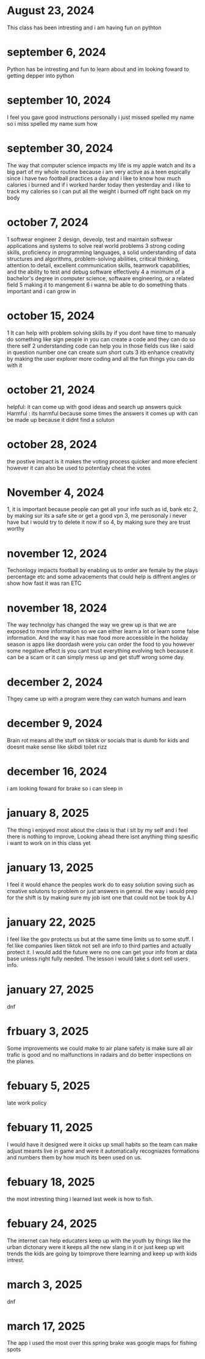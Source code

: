 # August 23, 2024
This class has been intresting and i am having fun on pythton 

# september 6, 2024
Python has be intresting and fun to learn about and im looking foward to getting depper into python
# september 10, 2024
I feel you gave good instructions personally i just missed spelled my name so i miss spelled my name sum how 
# september 30, 2024
The way that computer science impacts my life is my apple watch and its a big part of my whole routine because i  am very active as a teen espically since i have two football practices a day and i like to know how much calories i burned and if i worked harder today then yesterday and i like to track my calories so i can put all the weight i burned off right back on my body
# october 7, 2024
1 softwear engineer  2 design, deveolp, test and maintain softwear applications and systems to solve real world problems 3  strong coding skills, proficiency in programming languages, a solid understanding of data structures and algorithms, problem-solving abilities, critical thinking, attention to detail, excellent communication skills, teamwork capabilities, and the ability to test and debug software effectively 4 a minimum of a bachelor's degree in computer science, software engineering, or a related field 5 making it to mangement 6 i wanna be able to do something thats important and i can grow in 
# october 15, 2024
1 It can help with problem solving skills by if you dont have time to manualy do something like sign people in you can create a code and they can do so there self 2 understanding code can help you in those fields cus like i said in question number one can create sum short cuts 3 itb enhance creativity by making the user explorer more coding and all the fun things you can do with it
# october 21, 2024 
helpful: it can come up with good ideas and search up answers quick Harmful : its harmful because some times the answers it comes up with can be made up because it didnt find a soluton 
# october 28, 2024
the postive impact is it makes the voting process quicker and more efecient however it can also be used to potentialy cheat the votes 
# November 4, 2024
1, it is important because people can get all your info such as id, bank etc 2, by making sur its a safe site or get a good vpn 3, me perosonaly i never have but i would try to delete it now if so 4, by making sure they are trust worthy 
# november 12, 2024
Techonlogy impacts football by enabling us to order are female by the plays percentage etc and some advacements that could help is diffrent angles or show how fast it was ran ETC
# november 18, 2024
The way technolgy has changed the way we grew up is that we are exposed to more information so we can either learn a lot or learn some false information. And the way it has mae food more accessible in the holiday season is apps like doordash were yoiu can order the food to you however some negative effect is you cant trust everything evolving tech because it can be a scam or it can simply mess up and get stuff wrong some day.
# december 2, 2024
Thgey came up with a program were they can watch humans and learn
# december 9, 2024 
Brain rot means all the stuff on tiktok or socials that is dumb for kids and doesnt make sense like skibdi toilet rizz
# december 16, 2024
i am looking foward for brake so i can sleep in 
# january 8, 2025
The thing i enjoyed most about the class is that i sit by my self and i feel there is nothing to improve, Looking ahead there isnt anything thing spesific i want to work on in this class yet 
# january 13, 2025
I feel it would ehance the peoples work do to easy solution soving such as creative solutons to  problem or just answers in genral. the way i would prep for the shift is by making sure my job isnt one that could not be took by A.I
# january 22, 2025
I feel like the gov protects us but at the same time limits us to some stuff. I fel like companies liken tiktok not sell are info to third parties and actually protect it. I would add the future were no one can get your info from ar data base unless right fully needed. The lesson i would take s dont sell users info. 
# january 27, 2025
dnf
# frbuary 3, 2025
Some improvements we could make to air plane safety is make sure all air trafic is good and no malfunctions in radairs and do better inspections on the planes.
# febuary 5, 2025
late work policy
# febuary 11, 2025
I would have it designed were it oicks up small habits so the team can make adjust meants live in game and were it automatically recogniazes formations and numbers them by how much its been used on us.
# febuary 18, 2025
the most intresting thing i learned last week is how to fish.
# febuary 24, 2025 
The internet can help educaters keep up with the youth by things like the urban dictonary were it keeps all the new slang in it or just keep up wit trends the kids are going by toimprove there learning and keep up with kids intrest.
# march 3, 2025
dnf
# march 17, 2025
The app i used the most over this spring brake was google maps for fishing spots
